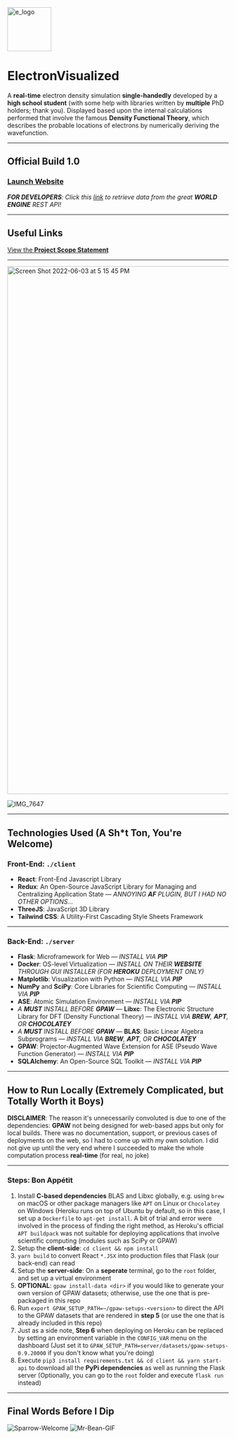 <img width="100" alt="e_logo" src="https://user-images.githubusercontent.com/35755386/171070068-7c1150cc-e908-4c1e-ab11-e05f6e439057.png">

# ElectronVisualized

A **real-time** electron density simulation **single-handedly** developed by a **high school student** (with some help with libraries written by **multiple** PhD holders; thank you). Displayed based upon the internal calculations performed that involve the famous **Density Functional Theory**, which describes the probable locations of electrons by numerically deriving the wavefunction.

---

## Official Build 1.0

### [Launch Website](https://electron-visualized.herokuapp.com/)

***FOR DEVELOPERS**: Click this [link](https://electron-visualized.herokuapp.com/api/plot) to retrieve data from the great **WORLD ENGINE** REST API!*

---

## Useful Links

[View the **Project Scope Statement**](https://github.com/wonmor/ElectronVisualized/blob/main/docs/John%20Seong%20-%20ICS3%20Project%20Scope%20Statement%20-%20ElectronVisualized.pdf)

---

<img width="1200" alt="Screen Shot 2022-06-03 at 5 15 45 PM" src="https://user-images.githubusercontent.com/35755386/171954296-579eaa40-ec6e-4c80-8e2c-20d4d87f117a.png">

![IMG_7647](https://user-images.githubusercontent.com/35755386/166985579-96c2d483-e74c-4802-ac92-762b2ccc8bc9.jpg)

---

## Technologies Used (A Sh*t Ton, You're Welcome)

### Front-End: ```./client```
- **React**: Front-End Javascript Library
- **Redux**: An Open-Source JavaScript Library for Managing and Centralizing Application State — *ANNOYING **AF** PLUGIN, BUT I HAD NO OTHER OPTIONS...*
- **ThreeJS**: JavaScript 3D Library
- **Tailwind CSS**: A Utility-First Cascading Style Sheets Framework

---

### Back-End: ```./server```
- **Flask**: Microframework for Web — *INSTALL VIA **PIP***
- **Docker**: OS-level Virtualization — *INSTALL ON THEIR **WEBSITE** THROUGH GUI INSTALLER* *(FOR **HEROKU** DEPLOYMENT ONLY)*
- **Matplotlib**: Visualization with Python — *INSTALL VIA **PIP***
- **NumPy** and **SciPy**: Core Libraries for Scientific Computing — *INSTALL VIA **PIP***
- **ASE**: Atomic Simulation Environment — *INSTALL VIA **PIP***
- *A **MUST** INSTALL BEFORE **GPAW*** — **Libxc**: The Electronic Structure Library for DFT (Density Functional Theory) — *INSTALL VIA **BREW**, **APT**, OR **CHOCOLATEY***
- *A **MUST** INSTALL BEFORE **GPAW*** — **BLAS**: Basic Linear Algebra Subprograms — *INSTALL VIA **BREW**, **APT**, OR **CHOCOLATEY***
- **GPAW**: Projector-Augmented Wave Extension for ASE (Pseudo Wave Function Generator) — *INSTALL VIA **PIP***
- **SQLAlchemy**: An Open-Source SQL Toolkit — *INSTALL VIA **PIP***

---

## How to Run Locally (Extremely Complicated, but Totally Worth it Boys)

**DISCLAIMER**: The reason it's unnecessarily convoluted is due to one of the dependencies: **GPAW** not being designed for web-based apps but only for local builds. There was no documentation, support, or previous cases of deployments on the web, so I had to come up with my own solution. I did not give up until the very end where I succeeded to make the whole computation process **real-time** (for real, no joke)

---

### Steps: Bon Appétit

1. Install **C-based dependencies** BLAS and Libxc globally, e.g. using ```brew``` on macOS or other package managers like ```APT``` on Linux or ```Chocolatey``` on Windows (Heroku runs on top of Ubuntu by default, so in this case, I set up a ```Dockerfile``` to ```apt-get install```. A bit of trial and error were involved in the process of finding the right method, as Heroku's official ```APT buildpack``` was not suitable for deploying applications that involve scientific computing (modules such as SciPy or GPAW)
2. Setup the **client-side**: ```cd client && npm install```
3. ```yarn build``` to convert React ```*.JSX``` into production files that Flask (our back-end) can read
4. Setup the **server-side**: On a **seperate** terminal, go to the ```root``` folder, and set up a virtual environment
5. **OPTIONAL**: ```gpaw install-data <dir>``` if you would like to generate your own version of GPAW datasets; otherwise, use the one that is pre-packaged in this repo
6. Run ```export GPAW_SETUP_PATH=~/gpaw-setups-<version>``` to direct the API to the GPAW datasets that are rendered in **step 5** (or use the one that is already included in this repo)
7. Just as a side note, **Step 6** when deploying on Heroku can be replaced by setting an environment variable in the ```CONFIG_VAR``` menu on the dashboard (Just set it to ```GPAW_SETUP_PATH=server/datasets/gpaw-setups-0.9.20000``` if you don't know what you're doing)
8. Execute ```pip3 install requirements.txt && cd client && yarn start-api``` to download all the **PyPi dependencies** as well as running the Flask server (Optionally, you can go to the ```root``` folder and execute ```flask run``` instead)

---

## Final Words Before I Dip

![Sparrow-Welcome](https://user-images.githubusercontent.com/35755386/171761156-270884a3-75f6-4487-ba09-43622403a5df.gif)
![Mr-Bean-GIF](https://user-images.githubusercontent.com/35755386/171760980-8d553501-64b4-4601-bd6c-2c7ca3d7fe23.gif)
